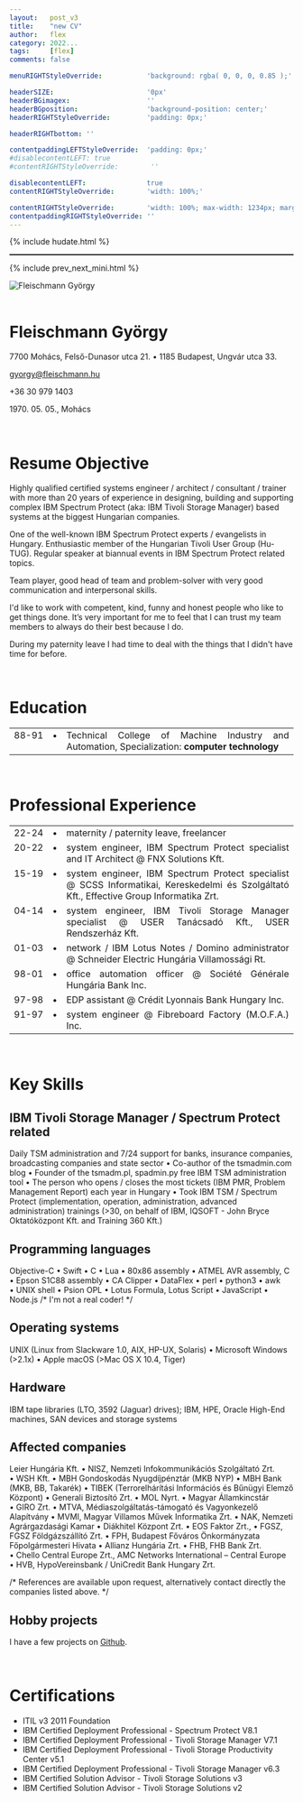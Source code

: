```yaml
---
layout:   post_v3
title:    "new CV"
author:   flex
category: 2022...
tags:     [flex]
comments: false

menuRIGHTStyleOverride:           'background: rgba( 0, 0, 0, 0.85 );'

headerSIZE:                       '0px'
headerBGimagex:                   ''
headerBGposition:                 'background-position: center;'
headerRIGHTStyleOverride:         'padding: 0px;'

headerRIGHTbottom: ''

contentpaddingLEFTStyleOverride:  'padding: 0px;'
#disablecontentLEFT: true
#contentRIGHTStyleOverride:        ''

disablecontentLEFT:               true
contentRIGHTStyleOverride:        'width: 100%;'

contentRIGHTStyleOverride:        'width: 100%; max-width: 1234px; margin: auto;'
contentpaddingRIGHTStyleOverride: ''
---
```


<link rel="stylesheet" type="text/css" href="css/override_v2_berkeley.css">

{% include hudate.html %}

<hr style="border-top: 1px solid;">

{% include prev_next_mini.html %}

<div class="rightbox" style="width: 35%;"><img class="shadow fade" id="fadeimg1" onload="document.getElementById('fadeimg1').style.opacity='1'" src="https://gyorgy.fleischmann.hu/photos/flex.jpg" alt="Fleischmann György" title="Fleischmann György"></div>	

<br>

# Fleischmann György

7700 Mohács, Felső-Dunasor utca 21. •&nbsp;1185 Budapest, Ungvár utca 33.

[gyorgy@fleischmann.hu](mailto:gyorgy@fleischmann.hu)

+36 30 979 1403

1970\. 05. 05., Mohács

<br>

# Resume Objective

Highly qualified certified systems engineer / architect / consultant / trainer with more than 20 years of experience in designing, building and supporting complex IBM Spectrum Protect (aka: IBM Tivoli Storage Manager) based systems at the biggest Hungarian companies.

One of the well-known IBM Spectrum Protect experts / evangelists in Hungary. Enthusiastic member of the Hungarian Tivoli User Group (Hu-TUG). Regular speaker at biannual events in IBM Spectrum Protect related topics.

Team player, good head of team and problem-solver with very good communication and interpersonal skills.

I'd like to work with competent, kind, funny and honest people who like to get things done. It’s very important for me to feel that I can trust my team members to always do their best because I do.

During my paternity leave I had time to deal with the things that I didn't have time for before.

<br>

# Education
 
<p>
<table style="margin-left: 0rem;">
    <tbody>
    <tr><td style="white-space: nowrap;">88-91</td><td> • </td><td>Technical College of Machine Industry and Automation, Specialization: <b>computer technology</b></td></tr>
	</tbody>
</table>
</p>

<br>

# Professional Experience

<style> 
    td {
        vertical-align: top;
        text-align: justify;
    }
</style>

<p>
<table style="">
    <tbody>
    <tr><td style="white-space: nowrap;">22-24</td><td> • </td><td>maternity / paternity leave, freelancer</td></tr>
    <tr><td style="white-space: nowrap;">20-22</td><td> • </td><td>system engineer, IBM Spectrum Protect specialist and IT Architect @&nbsp;FNX Solutions Kft.</td></tr>
    <tr><td style="white-space: nowrap;">15-19</td><td> • </td><td>system engineer, IBM Spectrum Protect specialist @&nbsp;SCSS Informatikai, Kereskedelmi és Szolgáltató Kft., Effective Group Informatika Zrt.</td></tr>
    <tr><td style="white-space: nowrap;">04-14</td><td> • </td><td>system engineer, IBM Tivoli Storage Manager specialist @&nbsp;USER Tanácsadó Kft., USER Rendszerház Kft.</td></tr>
    <tr><td style="white-space: nowrap;">01-03</td><td> • </td><td>network / IBM Lotus Notes / Domino administrator @&nbsp;Schneider Electric Hungária Villamossági Rt.</td></tr>
    <tr><td style="white-space: nowrap;">98-01</td><td> • </td><td>office automation officer @&nbsp;Société Générale Hungária Bank Inc.</td></tr>
    <tr><td style="white-space: nowrap;">97-98</td><td> • </td><td>EDP assistant @&nbsp;Crédit Lyonnais Bank Hungary Inc.</td></tr>
    <tr><td style="white-space: nowrap;">91-97</td><td> • </td><td>system engineer @&nbsp;Fibreboard Factory (M.O.F.A.) Inc.</td></tr>
	</tbody>
</table>
</p>

<br>

# Key Skills

## IBM Tivoli Storage Manager / Spectrum Protect related

Daily TSM administration and 7/24 support for banks, insurance companies, broadcasting companies and state sector • Co-author of the tsmadmin.com blog • Founder of the tsmadm.pl, spadmin.py free IBM TSM administration tool • The person who opens / closes the most tickets (IBM PMR, Problem Management Report) each year in Hungary • Took IBM TSM / Spectrum Protect (implementation, operation, administration, advanced administration) trainings (>30, on behalf of IBM, IQSOFT - John Bryce Oktatóközpont Kft. and Training 360 Kft.)

## Programming languages

Objective-C •&nbsp;Swift •&nbsp;C •&nbsp;Lua •&nbsp;80x86 assembly •&nbsp;ATMEL AVR assembly, C •&nbsp;Epson S1C88 assembly •&nbsp;CA Clipper •&nbsp;DataFlex •&nbsp;perl •&nbsp;python3 •&nbsp;awk •&nbsp;UNIX shell •&nbsp;Psion OPL •&nbsp;Lotus Formula, Lotus Script •&nbsp;JavaScript •&nbsp; Node.js /* I'm not a real coder! */

## Operating systems

UNIX (Linux from Slackware 1.0, AIX, HP-UX, Solaris) •&nbsp;Microsoft Windows (>2.1x) •&nbsp;Apple macOS (>Mac OS X 10.4, Tiger)

## Hardware

IBM tape libraries (LTO, 3592 (Jaguar) drives); IBM, HPE, Oracle High-End machines, SAN devices and storage systems

## Affected companies

Leier Hungária Kft. •&nbsp;NISZ, Nemzeti Infokommunikációs Szolgáltató Zrt. •&nbsp;WSH Kft. •&nbsp;MBH Gondoskodás Nyugdíjpénztár (MKB NYP) •&nbsp;MBH Bank (MKB, BB, Takarék) •&nbsp;TIBEK (Terrorelhárítási Információs és Bűnügyi Elemző Központ) •&nbsp;Generali Biztosító Zrt. •&nbsp;MOL Nyrt. •&nbsp;Magyar Államkincstár •&nbsp;GIRO Zrt. •&nbsp;MTVA, Médiaszolgáltatás-támogató és Vagyonkezelő Alapítvány •&nbsp;MVMI, Magyar Villamos Művek Informatika Zrt. •&nbsp;NAK, Nemzeti Agrárgazdasági Kamar •&nbsp;Diákhitel Központ Zrt. •&nbsp;EOS Faktor Zrt., •&nbsp;FGSZ, FGSZ Földgázszállító Zrt. •&nbsp;FPH, Budapest Főváros Önkormányzata Főpolgármesteri Hivata •&nbsp;Allianz Hungária Zrt. •&nbsp;FHB, FHB Bank Zrt. •&nbsp;Chello Central Europe Zrt., AMC Networks International – Central Europe •&nbsp;HVB, HypoVereinsbank / UniCredit Bank Hungary Zrt. 

/* References are available upon request, alternatively contact directly the companies listed above. */

## Hobby projects

I have a few projects on [Github](https://github.com/FleXoft).

<br>

# Certifications

- ITIL v3 2011 Foundation
- IBM Certified Deployment Professional - Spectrum Protect V8.1
- IBM Certified Deployment Professional - Tivoli Storage Manager V7.1
- IBM Certified Deployment Professional - Tivoli Storage Productivity Center v5.1
- IBM Certified Deployment Professional - Tivoli Storage Manager v6.3
- IBM Certified Solution Advisor - Tivoli Storage Solutions v3
- IBM Certified Solution Advisor - Tivoli Storage Solutions v2